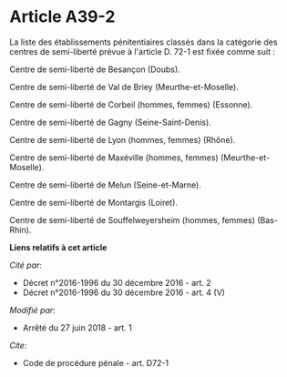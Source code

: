 # Article A39-2

La liste des établissements pénitentiaires classés dans la catégorie des centres de semi-liberté prévue à l'article D. 72-1
est fixée comme suit :

Centre de semi-liberté de Besançon (Doubs).

Centre de semi-liberté de Val de Briey (Meurthe-et-Moselle).

Centre de semi-liberté de Corbeil (hommes, femmes) (Essonne).

Centre de semi-liberté de Gagny (Seine-Saint-Denis).

Centre de semi-liberté de Lyon (hommes, femmes) (Rhône).

Centre de semi-liberté de Maxéville (hommes, femmes) (Meurthe-et-Moselle).

Centre de semi-liberté de Melun (Seine-et-Marne).

Centre de semi-liberté de Montargis (Loiret).

Centre de semi-liberté de Souffelweyersheim (hommes, femmes) (Bas-Rhin).

**Liens relatifs à cet article**

_Cité par_:

  - Décret n°2016-1996 du 30 décembre 2016 - art. 2
  - Décret n°2016-1996 du 30 décembre 2016 - art. 4 (V)

_Modifié par_:

  - Arrêté du 27 juin 2018 - art. 1

_Cite_:

  - Code de procédure pénale - art. D72-1
